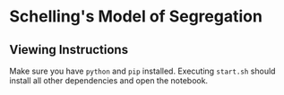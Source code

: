 # Schelling's Model of Segregation

## Viewing Instructions
Make sure you have `python` and `pip` installed. Executing `start.sh` should install all other dependencies and open the notebook.
